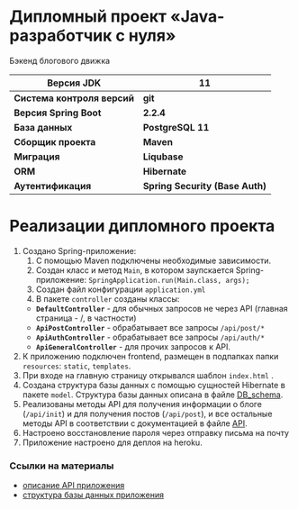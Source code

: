 # Дипломный проект «Java-разработчик c нуля»
Бэкенд блогового движка


| Версия JDK | 11  |
|---|----|
| **Система контроля версий** | **git** |
| **Версия Spring Boot** | **2.2.4** |
| **База данных** | **PostgreSQL 11**|
| **Сборщик проекта** | **Maven**|
| **Миграция** | **Liqubase**|
| **ORM** | **Hibernate**|
| **Аутентификация** | **Spring Security (Base Auth)**|



# Реализации дипломного проекта

1. Создано Spring-приложение:
   1.  С помощью Maven подключены необходимые зависимости.
   2.  Создан класс и метод ```Main```, в котором заупскается Spring-приложение: ```SpringApplication.run(Main.class, args);```
   3.  Создан файл конфигурации ```application.yml```
   4.  В пакете ```controller``` созданы классы:
      -  **```DefaultController```** - для обычных запросов не через API (главная страница - /, в частности)
      -  **```ApiPostController```** - обрабатывает все запросы ```/api/post/*```
      -  **```ApiAuthController```** - обрабатывает все запросы ```/api/auth/*```
      -  **```ApiGeneralController```** - для прочих запросов к API.
2. К приложению подключен frontend, размещен в подпапках папки ```resources```: ```static```, ```templates```.
3. При входе на главную страницу открывался шаблон ```index.html``` .
4. Создана структура базы данных с помощью сущностей Hibernate в пакете ```model```. Структура базы данных описана в файле [DB_schema](DB_schema.md).
5. Реализованы методы API для получения информации о блоге (```/api/init```) и для получения постов (```/api/post```), и все остальные методы API в соответствии с документацией в файле [API](API.md).
6. Настроено восстановление пароля через отправку письма на почту
7. Приложение настроено для деплоя на heroku.

### Ссылки на материалы
 - [описание API приложения](API.md)
 - [структура базы данных приложения](DB_schema.md)
